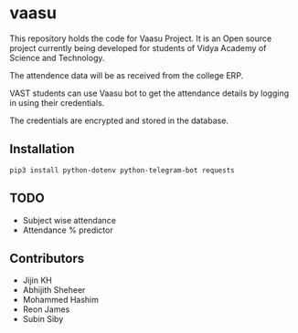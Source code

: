 # vaasu

This repository holds the code for Vaasu Project.
It is an Open source project currently being developed for students of Vidya Academy of Science and Technology.

The attendence data will be as received from the college ERP.

VAST students can use Vaasu bot to get the attendance details by logging in using their credentials.

The credentials are encrypted and stored in the database.

## Installation

```
pip3 install python-dotenv python-telegram-bot requests
```

## TODO

* Subject wise attendance 
* Attendance % predictor

## Contributors

* Jijin KH
* Abhijith Sheheer
* Mohammed Hashim
* Reon James
* Subin Siby
